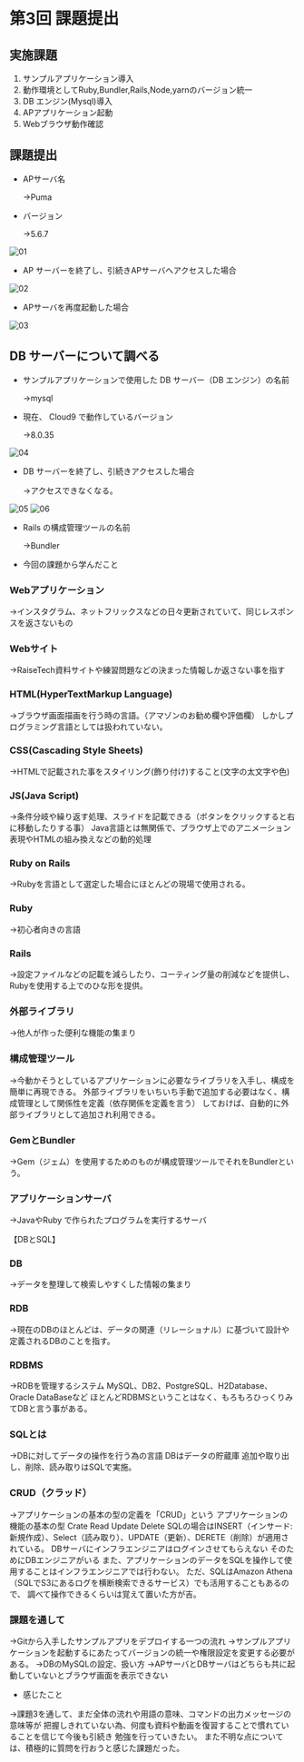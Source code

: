 # 第3回 課題提出

## 実施課題

1. サンプルアプリケーション導入
2. 動作環境としてRuby,Bundler,Rails,Node,yarnのバージョン統一
3. DB エンジン(Mysql)導入
4. APアプリケーション起動 
5. Webブラウザ動作確認

## 課題提出
- APサーバ名
  
  →Puma

- バージョン

  →5.6.7

![01](./RaiseTech/Evidence/01.png)

- AP サーバーを終了し、引続きAPサーバへアクセスした場合

![02](./RaiseTech/Evidence/02.png)

- APサーバを再度起動した場合

![03](./RaiseTech/Evidence/03.png)

## DB サーバーについて調べる
- サンプルアプリケーションで使用した DB サーバー（DB エンジン）の名前

  →mysql

- 現在、 Cloud9 で動作しているバージョン

  →8.0.35

![04](./RaiseTech/Evidence/04.png)

- DB サーバーを終了し、引続きアクセスした場合

  →アクセスできなくなる。

![05](./RaiseTech/Evidence/05.png)
![06](./RaiseTech/Evidence/06.png)

- Rails の構成管理ツールの名前

  →Bundler

- 今回の課題から学んだこと

### Webアプリケーション

→インスタグラム、ネットフリックスなどの日々更新されていて、同じレスポンスを返さないもの

### Webサイト

→RaiseTech資料サイトや練習問題などの決まった情報しか返さない事を指す

### HTML(HyperTextMarkup Language)

→ブラウザ画面描画を行う時の言語。（アマゾンのお勧め欄や評価欄）
しかしプログラミング言語としては扱われていない。

### CSS(Cascading Style Sheets)

→HTMLで記載された事をスタイリング(飾り付け)すること(文字の太文字や色)

### JS(Java Script)

→条件分岐や繰り返す処理、スライドを記載できる（ボタンをクリックすると右に移動したりする事）
Java言語とは無関係で、ブラウザ上でのアニメーション表現やHTMLの組み換えなどの動的処理

### Ruby on Rails

→Rubyを言語として選定した場合にほとんどの現場で使用される。

### Ruby

→初心者向きの言語

### Rails

→設定ファイルなどの記載を減らしたり、コーティング量の削減などを提供し、Rubyを使用する上でのひな形を提供。

### 外部ライブラリ

→他人が作った便利な機能の集まり

### 構成管理ツール

→今動かそうとしているアプリケーションに必要なライブラリを入手し、構成を簡単に再現できる。
外部ライブラリをいちいち手動で追加する必要はなく、構成管理として関係性を定義（依存関係を定義を言う）
しておけば、自動的に外部ライブラリとして追加され利用できる。

### GemとBundler

→Gem（ジェム）を使用するためのものが構成管理ツールでそれをBundlerという。

### アプリケーションサーバ

→JavaやRuby で作られたプログラムを実行するサーバ

【DBとSQL】

### DB

→データを整理して検索しやすくした情報の集まり

### RDB

→現在のDBのほとんどは、データの関連（リレーショナル）に基づいて設計や定義されるDBのことを指す。

### RDBMS
→RDBを管理するシステム
MySQL、DB2、PostgreSQL、H2Database、Oracle DataBaseなど
ほとんどRDBMSということはなく、もろもろひっくりみてDBと言う事がある。

### SQLとは

→DBに対してデータの操作を行う為の言語
DBはデータの貯蔵庫
追加や取り出し、削除、読み取りはSQLで実施。

### CRUD（クラッド）

→アプリケーションの基本の型の定義を「CRUD」という
アプリケーションの機能の基本の型
Crate Read Update Delete
SQLの場合はINSERT（インサード:新規作成）、Select（読み取り）、UPDATE（更新）、DERETE（削除）が適用されている。
DBサーバにインフラエンジニアはログインさせてもらえない
そのためにDBエンジニアがいる
また、アプリケーションのデータをSQLを操作して使用することはインフラエンジニアでは行わない。
ただ、SQLはAmazon Athena（SQLでS3にあるログを横断検索できるサービス）でも活用することもあるので、
調べて操作できるくらいは覚えて置いた方が吉。

### 課題を通して

→Gitから入手したサンプルアプリをデプロイする一つの流れ
→サンプルアプリケーションを起動するにあたってバージョンの統一や権限設定を変更する必要がある。
→DBのMySQLの設定、扱い方
→APサーバとDBサーバはどちらも共に起動していないとブラウザ画面を表示できない

- 感じたこと

→課題3を通して、まだ全体の流れや用語の意味、コマンドの出力メッセージの意味等が
把握しきれていない為、何度も資料や動画を復習することで慣れていることを信じて今後も引続き
勉強を行っていきたい。
また不明な点については、積極的に質問を行おうと感じた課題だった。